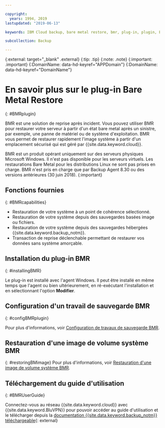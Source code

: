 ```yaml
---

copyright:
  years: 1994, 2019
lastupdated: "2019-06-13"

keywords: IBM Cloud backup, bare metal restore, bmr, plug-in, plugin, EVault, Carbonite, baremetal, point-in-time restore

subcollection: Backup

---
```

{:external: target="_blank" .external}
{:tip: .tip}
{:note: .note}
{:important: .important}
{:DomainName: data-hd-keyref="APPDomain"}
{:DomainName: data-hd-keyref="DomainName"}

# En savoir plus sur le plug-in Bare Metal Restore
{: #BMRplugin}

BMR est une solution de reprise après incident. Vous pouvez utiliser BMR pour restaurer votre serveur à partir d'un état bare metal après un sinistre, par exemple, une panne de matériel ou de système d'exploitation. BMR vous permet de restaurer rapidement l'image système à partir d'un emplacement sécurisé qui est géré par {{site.data.keyword.cloud}}.

BMR est un produit opérant uniquement sur des serveurs physiques Microsoft Windows. Il n'est pas disponible pour les serveurs virtuels. Les restaurations Bare Metal pour les distributions Linux ne sont pas prises en charge. BMR n'est pris en charge que par Backup Agent 8.30 ou des versions antérieures (30 juin 2018).
{:important}

## Fonctions fournies
{: #BMRcapabilities}

- Restauration de votre système à un point de cohérence sélectionné.
- Restauration de votre système depuis des sauvegardes basées image ou fichiers.
- Restauration de votre système depuis des sauvegardes hébergées {{site.data.keyword.backup_notm}}.
- Transaction de reprise déclenchable permettant de restaurer vos données sans système amorçable.

## Installation du plug-in BMR
{: #installingBMR}

Le plug-in est installé avec l'agent Windows. Il peut être installé en même temps que l'agent ou bien ultérieurement, en ré-exécutant l'installation et en sélectionnant l'option **Modifier**.

## Configuration d'un travail de sauvegarde BMR
{: #configBMRplugin}

Pour plus d'informations, voir [Configuration de travaux de sauvegarde BMR](/docs/infrastructure/Backup?topic=Backup-configureBMR).

## Restauration d'une image de volume système BMR
{: #restoringBMimage}
Pour plus d'informations, voir [Restauration d'une image de volume système BMR](/docs/infrastructure/Backup?topic=Backup-restoreBMR).

## Téléchargement du guide d'utilisation
{: #BMRUserGuide}

Connectez-vous au réseau {{site.data.keyword.cloud}} avec {{site.data.keyword.BluVPN}} pour pouvoir accéder au guide d'utilisation et le télécharger depuis la [documentation {{site.data.keyword.backup_notm}} téléchargeable](http://downloads.service.softlayer.com/evault/Documentation/){: external}

